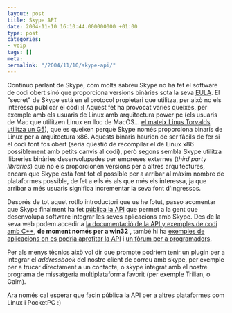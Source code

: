 ```yaml
---
layout: post
title: Skype API
date: 2004-11-10 16:10:44.000000000 +01:00
type: post
categories:
- voip
tags: []
meta:
permalink: "/2004/11/10/skype-api/"
---
```

Continuo parlant de Skype, com molts sabreu Skype no ha fet el software de codi obert sinó que proporciona versions binàries sota la seva <acronym title="End User License Agreement">EULA</acronym>. El "secret" de Skype està en el protocol propietari que utilitza, per això no els interessa publicar el codi :( Aquest fet ha provocat varies queixes, per exemple amb els usuaris de Linux amb arquitectura power pc (els usuaris de Mac que utilitzen Linux en lloc de MacOS... [el mateix Linus Torvalds utilitza un G5](http://forum.skype.com/bb/viewtopic.php?t=4153)), que es queixen perquè Skype només proporciona binaris de Linux per a arquitectura x86. Aquests binaris haurien de ser fàcils de fer si el codi font fos obert (seria qüestió de recompilar el de Linux x86 possiblement amb petits canvis al codi), però segons sembla Skype utilitza llibreries binàries desenvolupades per empreses externes (_third party libraries_) que no els proporcionen versions per a altres arquitectures, encara que Skype està fent tot el possible per a arribar al màxim nombre de plataformes possible, de fet a ells és als que més els interessa, ja que arribar a més usuaris significa incrementar la seva font d'ingressos.

Després de tot aquet rotllo introductori que us he fotut, passo acomentar que Skype finalment ha fet [pública la API](http://www.skype.com/community/devzone/) que permet a la gent que desenvolupa software integrar les seves aplicacions amb Skype. Des de la seva web podem accedir a [la documentació de la API y exemples de codi amb C++](http://www.skype.com/community/devzone/doc.html), **de moment només per a win32** , també hi ha [exemples de aplicacions on es podria aprofitar la API](http://www.skype.com/community/devzone/expandingskype.html) i [un fòrum per a programadors](http://forum.skype.com/bb/viewforum.php?f=16).

Per als menys tècnics això vol dir que prompte podríem tenir un plugin per a integrar el _addressbook_ del nostre client de correu amb skype, per exemple per a trucar directament a un contacte, o skype integrat amb el nostre programa de missatgeria multiplataforma favorit (per exemple Trilian, o Gaim).

Ara només cal esperar que facin pública la API per a altres plataformes com Linux i PocketPC :)

